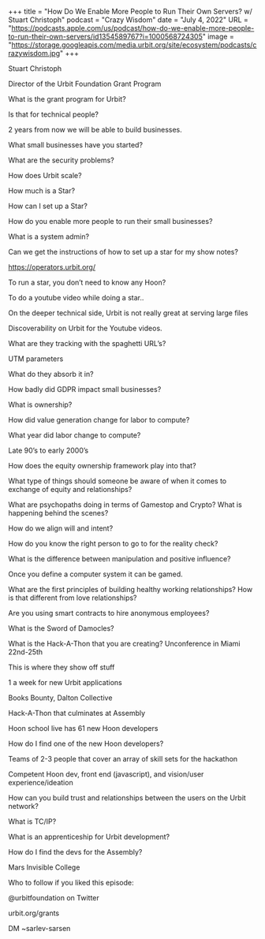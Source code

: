 +++
title = "How Do We Enable More People to Run Their Own Servers? w/ Stuart Christoph"
podcast = "Crazy Wisdom"
date = "July 4, 2022"
URL = "https://podcasts.apple.com/us/podcast/how-do-we-enable-more-people-to-run-their-own-servers/id1354589767?i=1000568724305"
image = "https://storage.googleapis.com/media.urbit.org/site/ecosystem/podcasts/crazywisdom.jpg"
+++

Stuart Christoph

Director of the Urbit Foundation Grant Program

What is the grant program for Urbit?

Is that for technical people?

2 years from now we will be able to build businesses.

What small businesses have you started?

What are the security problems?


How does Urbit scale?

How much is a Star?

How can I set up a Star?

How do you enable more people to run their small businesses?

What is a system admin?

Can we get the instructions of how to set up a star for my show notes?

https://operators.urbit.org/

To run a star, you don’t need to know any Hoon?

To do a youtube video while doing a star..

On the deeper technical side, Urbit is not really great at serving large files

Discoverability on Urbit for the Youtube videos.

What are they tracking with the spaghetti URL’s?

UTM parameters

What do they absorb it in?

How badly did GDPR impact small businesses?

What is ownership?

How did value generation change for labor to compute?

What year did labor change to compute?

Late 90’s to early 2000’s

How does the equity ownership framework play into that?

What type of things should someone be aware of when it comes to exchange of equity and relationships?

What are psychopaths doing in terms of Gamestop and Crypto? What is happening behind the scenes?

How do we align will and intent?

How do you know the right person to go to for the reality check?

What is the difference between manipulation and positive influence?

Once you define a computer system it can be gamed.

What are the first principles of building healthy working relationships? How is that different from love relationships?

Are you using smart contracts to hire anonymous employees?

What is the Sword of Damocles?

What is the Hack-A-Thon that you are creating? Unconference in Miami 22nd-25th

This is where they show off stuff

1 a week for new Urbit applications

Books Bounty, Dalton Collective

Hack-A-Thon that culminates at Assembly

Hoon school live has 61 new Hoon developers

How do I find one of the new Hoon developers?

Teams of 2-3 people that cover an array of skill sets for the hackathon

Competent Hoon dev, front end (javascript), and vision/user experience/ideation

How can you build trust and relationships between the users on the Urbit network?

What is TC/IP?

What is an apprenticeship for Urbit development?

How do I find the devs for the Assembly?

Mars Invisible College

Who to follow if you liked this episode:

@urbitfoundation on Twitter

urbit.org/grants

DM ~sarlev-sarsen